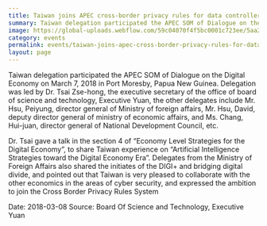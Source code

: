 ```yaml
---
title: Taiwan joins APEC cross-border privacy rules for data controllers and processors
summary: Taiwan delegation participated the APEC SOM of Dialogue on the Digital Economy on March 7, 2018 in Port Moresby, Papua New Guinea.
image: https://global-uploads.webflow.com/59c04070f4f5bc0001c723ee/5aa2020fcc4ace0001114e59_singapore-apec-data-protection-standards.jpg
category: events
permalink: events/taiwan-joins-apec-cross-border-privacy-rules-for-data-controllers-and-processors/
layout: page
---
```

Taiwan delegation participated the APEC SOM of Dialogue on the Digital Economy on March 7, 2018 in Port Moresby, Papua New Guinea. Delegation was led by Dr. Tsai Zse-hong, the executive secretary of the office of board of science and technology, Executive Yuan, the other delegates include Mr. Hsu, Peiyung, director general of Ministry of foreign affairs, Mr. Hsu, David, deputy director general of ministry of economic affairs, and Ms. Chang, Hui-juan, director general of National Development Council, etc. 

Dr. Tsai gave a talk in the section 4 of “Economy Level Strategies for the Digital Economy”, to share Taiwan experience on “Artificial Intelligence Strategies toward the Digital Economy Era”. Delegates from the Ministry of Foreign Affairs also shared the initiates of the DIGI+ and bridging digital divide, and pointed out that Taiwan is very pleased to collaborate with the other economics in the areas of cyber security, and expressed the ambition to join the Cross Border Privacy Rules System

Date: 2018-03-08
Source: Board Of Science and Technology, Executive Yuan
